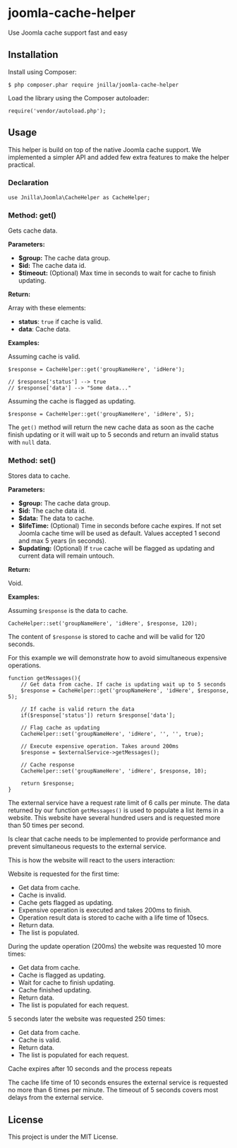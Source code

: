 # joomla-cache-helper

Use Joomla cache support fast and easy

## Installation

Install using Composer:
 
```
$ php composer.phar require jnilla/joomla-cache-helper
```
 
Load the library using the Composer autoloader:

```
require('vendor/autoload.php');
```

## Usage

This helper is build on top of the native Joomla cache support. We implemented a simpler API and added few extra features to make the helper practical.

### Declaration

```
use Jnilla\Joomla\CacheHelper as CacheHelper;
```

### Method: get()

Gets cache data.

**Parameters:**

* **$group:** The cache data group.
* **$id:** The cache data id.
* **$timeout:** (Optional) Max time in seconds to wait for cache to finish updating.

**Return:**

Array with these elements:

* **status**:  ```true``` if cache is valid.
* **data**: Cache data.

**Examples:**

Assuming cache is valid.

```
$response = CacheHelper::get('groupNameHere', 'idHere');

// $response['status'] --> true
// $response['data'] --> "Some data..."
```

Assuming the cache is flagged as updating.

```
$response = CacheHelper::get('groupNameHere', 'idHere', 5);
```

The ```get()``` method will return the new cache data as soon as the cache finish updating or it will wait up to 5 seconds and return an invalid status with ```null``` data.

### Method: set()

Stores data to cache.

**Parameters:**

* **$group:** The cache data group.
* **$id:** The cache data id.
* **$data:** The data to cache.
* **$lifeTime:** (Optional) Time in seconds before cache expires. If not set Joomla cache time will be used as default. Values accepted 1 second and max 5 years (in seconds).
* **$updating:** (Optional) If ```true``` cache will be flagged as updating and current data will remain untouch.

**Return:**

Void.

**Examples:**

Assuming ```$response``` is the data to cache.

```
CacheHelper::set('groupNameHere', 'idHere', $response, 120);
```

The content of  ```$response``` is stored to cache and will be valid for 120 seconds.

For this example we will demonstrate how to avoid simultaneous expensive operations.

```
function getMessages(){
	// Get data from cache. If cache is updating wait up to 5 seconds
	$response = CacheHelper::get('groupNameHere', 'idHere', $response, 5);
	
	// If cache is valid return the data
	if($response['status']) return $response['data'];
	
	// Flag cache as updating
	CacheHelper::set('groupNameHere', 'idHere', '', '', true);
	
	// Execute expensive operation. Takes around 200ms
	$response = $externalService->getMessages();
	
	// Cache response
	CacheHelper::set('groupNameHere', 'idHere', $response, 10);
	
	return $response;
}
```

The external service have a request rate limit of 6 calls per minute. The data returned by our function ```getMessages()``` is used to populate a list items in a website. This website have several hundred users and is requested more than 50 times per second.

Is clear that cache needs to be implemented to provide performance and prevent simultaneous requests to the external service.

This is how the website will react to the users interaction:

Website is requested for the first time:

* Get data from cache.
* Cache is invalid.
* Cache gets flagged as updating.
* Expensive operation is executed and takes 200ms to finish.
* Operation result data is stored to cache with a life time of 10secs.
* Return data.
* The list is populated.

During the update operation (200ms) the website was requested 10 more times:

* Get data from cache.
* Cache is flagged as updating.
* Wait for cache to finish updating.
* Cache finished updating.
* Return data.
* The list is populated for each request.

5 seconds later the website was requested 250 times:

* Get data from cache.
* Cache is valid.
* Return data.
* The list is populated for each request.

Cache expires after 10 seconds and the process repeats

The cache life time of 10 seconds ensures the external service is requested no more than 6 times per minute. The timeout of 5 seconds covers most delays from the external service.

## License

This project is under the MIT License.


